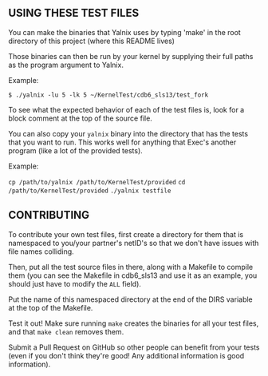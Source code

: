 ## USING THESE TEST FILES

You can make the binaries that Yalnix uses by typing 'make' in the root
directory of this project (where this README lives)

Those binaries can then be run by your kernel by supplying their full paths as
the program argument to Yalnix.

Example:

`$ ./yalnix -lu 5 -lk 5 ~/KernelTest/cdb6_sls13/test_fork`

To see what the expected behavior of each of the test files is, look for a block
comment at the top of the source file.

You can also copy your `yalnix` binary into the directory that has the tests that
you want to run. This works well for anything that Exec's another program (like a
lot of the provided tests).

Example:

`cp /path/to/yalnix /path/to/KernelTest/provided`
`cd /path/to/KernelTest/provided`
`./yalnix testfile`

## CONTRIBUTING

To contribute your own test files, first create a directory for them that is
namespaced to you/your partner's netID's so that we don't have issues with file
names colliding.

Then, put all the test source files in there, along with a Makefile to compile
them (you can see the Makefile in cdb6_sls13 and use it as an example, you
should just have to modify the `ALL` field).

Put the name of this namespaced directory at the end of the DIRS variable at the
top of the Makefile.

Test it out! Make sure running `make` creates the binaries for all your test
files, and that `make clean` removes them.

Submit a Pull Request on GitHub so other people can benefit from your tests (even 
if you don't think they're good! Any additional information is good information).



